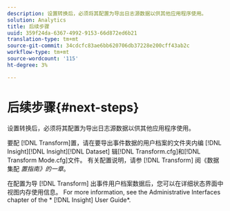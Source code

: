 ```yaml
---
description: 设置转换后，必须将其配置为导出日志源数据以供其他应用程序使用。
solution: Analytics
title: 后续步骤
uuid: 359f24da-6367-4992-9153-66d872ed6b21
translation-type: tm+mt
source-git-commit: 34cdcfc83ae6bb620706db37228e200cff43ab2c
workflow-type: tm+mt
source-wordcount: '115'
ht-degree: 3%

---
```



# 后续步骤{#next-steps}

设置转换后，必须将其配置为导出日志源数据以供其他应用程序使用。

要配 [!DNL Transform]置，请在要导出事件数据的用户档案的文件夹内编 [!DNL Insight][!DNL Insight][!DNL Dataset] 辑[!DNL Transform.cfg]和[!DNL Transform Mode.cfg]文件。 有关配置说明，请参 [!DNL Transform] 阅《数据集配 *置指南》的一章*。

在配置为导 [!DNL Transform] 出事件用户档案数据后，您可以在详细状态界面中视图内存使用信息。 For more information, see the Administrative Interfaces chapter of the * [!DNL Insight] User Guide*.
